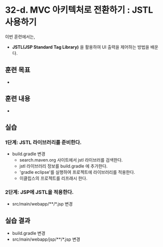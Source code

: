 # 32-d. MVC 아키텍처로 전환하기 : JSTL 사용하기


이번 훈련에서는,
- **JSTL(JSP Standard Tag Library)** 을 활용하여 UI 출력을 제어하는 방법을 배운다.

## 훈련 목표
-

## 훈련 내용
-

## 실습

### 1단계: JSTL 라이브러리를 준비한다.

- build.gradle 변경
    - search.maven.org 사이트에서 jstl 라이브러를 검색한다.
    - jstl 라이브러리 정보를 build.gradle 에 추가한다.
    - 'gradle eclipse'를 실행하여 프로젝트에 라이브러리를 적용한다.
    - 이클립스의 프로젝트를 리프래시 한다.

### 2단계: JSP에 JSTL을 적용한다.

- src/main/webapp/**/*.jsp 변경

## 실습 결과
- build.gradle 변경
- src/main/webapp/jsp/**/*.jsp 변경
